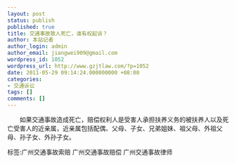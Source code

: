 ```yaml
---
layout: post
status: publish
published: true
title: 交通事故致人死亡，谁有权起诉？
author: 本站记者
author_login: admin
author_email: jiangwei909@gmail.com
wordpress_id: 1052
wordpress_url: http://www.gzjtlaw.com/?p=1052
date: 2011-05-29 09:14:24.000000000 +08:00
categories:
- 交通诉讼
tags: []
comments: []
---
```

　　如果交通事故造成死亡，赔偿权利人是受害人承担扶养义务的被扶养人以及死亡受害人的近亲属，近亲属包括配偶、父母、子女、兄弟姐妹、祖父母、外祖父母、孙子女、外孙子女。标签:广州交通事故索赔 广州交通事故赔偿 广州交通事故律师
